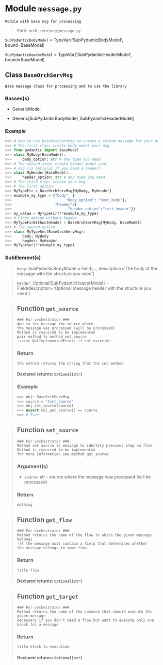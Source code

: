 # Module `message.py`
```text
Module with base msg for processing
```

> Path: `orch_serv\msg\message.py`
`SubPydanticBodyModel` = TypeVar('SubPydanticBodyModel', bound=BaseModel)
`SubPydanticHeaderModel` = TypeVar('SubPydanticHeaderModel', bound=BaseModel)
## Class `BaseOrchServMsg`
```text
Base message class for processing and to use the library
```

### Basses(s)
+ GenericModel
+ Generic[SubPydanticBodyModel, SubPydanticHeaderModel]
### Example 
```python
>>> # How to use BaseOrchServMsg to create a custom message for your needs
>>> # The first step: create body model your msg
>>> from pydantic import BaseModel
>>> class MyBody(BaseModel):
>>>     body_option: str # any type you need
>>> # The second step: create header model your
>>> # msg (is optional if you need a header)
>>> class MyHeader(BaseModel):
>>>     header_option: str # any type you need
>>> # The third step: create your msg
>>> # The first option:
>>> MyTypeFir = BaseOrchServMsg[MyBody, MyHeader]
>>> example_my_type = {"body": {
>>>                         "body_option": "test_body"},
>>>                    "header":{
>>>                          "header_option":"test_header"}}
>>> my_value = MyTypeFir(**example_my_type)
>>> # First option without header
>>> MyTypeFirWithoutHeader = BaseOrchServMsg[MyBody, BaseModel]
>>> # The second option
>>> class MyTypeSec(BaseOrchServMsg):
>>>     body: MyBody
>>>     header: MyHeader
>>> MyTypeSec(**example_my_type)
```

### SubElement(s)
 > `body`: SubPydanticBodyModel = Field(..., description='The body of the message with the structure you need')
 > `header`: Optional[SubPydanticHeaderModel] = Field(description='Optional message header with the structure you need')
 > ## Function  `get_source`
 > ```text
 > ### For orchestrator ###
 > Add to the message the source where
 > the message was processed (will be processed)
 > Method is required to be implemented
 > pair method to method set_source
 > :raise NotImplementedError: if not override
 > ```
 > 
 > ### Return
 > ```text
 > the method returns the string that the set method
 > ```
 > 
 > #### Declared returns: `Optional[str]`
 > ### Example
 > ```python
 > >>> obj: BaseOrchServMsg
 > >>> source = 'test_source'
 > >>> obj.set_source(source)
 > >>> assert obj.get_source() == source
 > >>> # True
 > ```
 > ## Function  `set_source`
 > ```text
 > ### For orchestrator ###
 > Method set source to message to identify previous step on flow
 > Method is required to be implemented
 > for more information see method get_source
 > ```
 > 
 > ### Argument(s)
 > + `source`: str - source where the message was processed (will be processed)
 > ### Return
 > ```text
 > nothing
 > ```
 > 
 > ## Function  `get_flow`
 > ```text
 > ### For orchestrator ###
 > Method returns the name of the flow to which the given message belongs
 > !!! the message must contain a field that determines whether
 > the message belongs to some flow
 > ```
 > 
 > ### Return
 > ```text
 > title flow
 > ```
 > 
 > #### Declared returns: `Optional[str]`
 > ## Function  `get_target`
 > ```text
 > ### For orchestrator ###
 > Method returns the name of the command that should execute the given message
 > necessary if you don’t need a flow but want to execute only one
 > block for a message
 > ```
 > 
 > ### Return
 > ```text
 > title block to execution
 > ```
 > 
 > #### Declared returns: `Optional[str]`